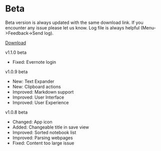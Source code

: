 Beta
=======

Beta version is always updated with the same download link. If you encounter any issue please let us know. Log file is always helpful (Menu->Feedback->Send log).

[Download](https://github.com/noinnion/everclip/blob/master/beta/EverClip_beta.apk?raw=true)

v1.1.0 beta
* Fixed: Evernote login

v1.0.9 beta
* New: Text Expander
* New: Clipboard actions
* Improved: Markdown support
* Improved: User Interface
* Improved: User Experience

v1.0.8 beta
* Changed: App icon
* Added: Changeable title in save view
* Improved: Sorted notebook list
* Improved: Parsing webpages
* Fixed: Content too large issue

